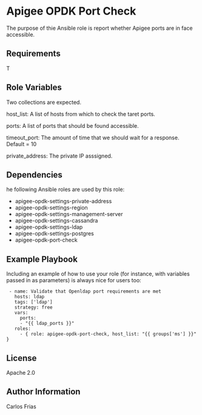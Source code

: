 # Apigee OPDK Port Check

The purpose of thie Ansible role is report whether Apigee ports are in face accessible.


Requirements
------------

T
  
Role Variables
--------------

Two collections are expected. 

host_list: A list of hosts from which to check the taret ports.

ports: A list of ports that should be found accessible. 

timeout_port: The amount of time that we should wait for a response. Default =  10

private_address: The private IP asssigned. 


Dependencies
------------

he following Ansible roles are used by this role: 

* apigee-opdk-settings-private-address
* apigee-opdk-settings-region
* apigee-opdk-settings-management-server
* apigee-opdk-settings-cassandra
* apigee-opdk-settings-ldap
* apigee-opdk-settings-postgres
* apigee-opdk-port-check 
  
Example Playbook
----------------

Including an example of how to use your role (for instance, with variables passed in as parameters) is always nice for users too:

     - name: Validate that Openldap port requirements are met
       hosts: ldap
       tags: ['ldap']
       strategy: free
       vars:
         ports:
         - "{{ ldap_ports }}"
       roles:
         - { role: apigee-opdk-port-check, host_list: "{{ groups['ms'] }}" }    
         
         
         
         

License
-------

Apache 2.0

Author Information
------------------

Carlos Frias
